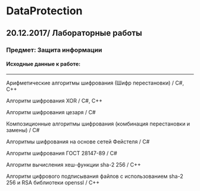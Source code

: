 # DataProtection
## 20.12.2017/ Лабораторные работы
### Предмет: Защита информации
#### Исходные данные к работе:
***
Арифметические алгоритмы шифрования (Шифр перестановки) / C#, C++

Алгоритм шифрования XOR / C#, C++

Алгоритм шифрования цезаря / C#

Композиционные алгоритмы шифрования (комбинация перестановки и замены) / C#

Алгоритмы шифрования на основе сетей Фейстеля / C#

Алгоритм шифрования ГОСТ 28147-89 / C#

Алгоритм вычисления хеш-функции sha-2 256 / C++

Алгоритм цифрового подписывания файлов с использованием sha-2 256 и RSA библиотеки openssl / C++
